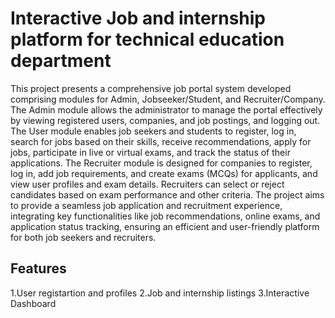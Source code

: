 # Interactive Job and internship platform for technical education department
This project presents a comprehensive job portal system developed comprising modules for Admin, Jobseeker/Student, and Recruiter/Company. The Admin module allows the administrator to manage the portal effectively by viewing registered users, companies, and job postings, and logging out. The User module enables job seekers and students to register, log in, search for jobs based on their skills, receive recommendations, apply for jobs, participate in live or virtual exams, and track the status of their applications. The Recruiter module is designed for companies to register, log in, add job requirements, and create exams (MCQs) for applicants, and view user profiles and exam details. Recruiters can select or reject candidates based on exam performance and other criteria. The project aims to provide a seamless job application and recruitment experience, integrating key functionalities like job recommendations, online exams, and application status tracking, ensuring an efficient and user-friendly platform for both job seekers and recruiters.


## Features
  1.User registartion and profiles
  2.Job and internship listings
  3.Interactive Dashboard
